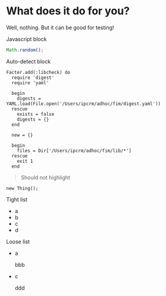# What does it do for you?

Well, nothing. But it can be good for testing!

Javascript block

```javascript
Math.random();
```

Auto-detect block

```
Facter.add(:libcheck) do
  require 'digest'
  require 'yaml'

  begin
    digests = YAML.load(File.open('/Users/ipcrm/adhoc/fim/digest.yaml'))
  rescue
    exists = false
    digests = {}
  end

  new = {}

  begin
    files = Dir['/Users/ipcrm/adhoc/fim/lib/*']
  rescue
    exit 1
  end
```

> Should not highlight

```nohighlight
new Thing();
```

Tight list

-   a
-   b
-   c
-   d

Loose list

-   a

    bbb

-   c

    ddd
